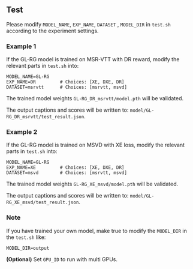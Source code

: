 ## Test
Please modify `MODEL_NAME`, `EXP_NAME`, `DATASET` , `MODEL_DIR` in `test.sh` according to the experiment settings.

### Example 1

If the GL-RG model is trained on MSR-VTT with DR reward, modify the relevant parts in `test.sh` into:

```ba
MODEL_NAME=GL-RG
EXP_NAME=DR         # Choices: [XE, DXE, DR]
DATASET=msrvtt      # Choices: [msrvtt, msvd]
```

The trained model weights `GL-RG_DR_msrvtt/model.pth` will be validated.

The output captions and scores will be written to: `model/GL-RG_DR_msrvtt/test_result.json`.

### Example 2

If the GL-RG model is trained on MSVD with XE loss, modify the relevant parts in `test.sh` into:

```ba
MODEL_NAME=GL-RG
EXP_NAME=XE         # Choices: [XE, DXE, DR]
DATASET=msvd        # Choices: [msrvtt, msvd]
```

The trained model weights `GL-RG_XE_msvd/model.pth` will be validated.

The output captions and scores will be written to: `model/GL-RG_XE_msvd/test_result.json`.

### Note

If you have trained your own model, make true to modify the `MODEL_DIR` in the `test.sh` like:

```ba
MODEL_DIR=output
```

**(Optional)** Set `GPU_ID` to run with multi GPUs.

